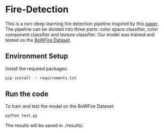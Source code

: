 # Fire-Detection

This is a non-deep learning fire detection pipeline inspired by this [paper](https://ieeexplore.ieee.org/abstract/document/7314551). The pipeline can be divided into three parts: color space classifier, color component classifier and texture classifier. Our model was trained and tested on the [BoWFire Dataset](https://bitbucket.org/gbdi/bowfire-dataset/src/master/).

## Environment Setup
Install the required packages:
```zsh
pip install -r requirements.txt
```

## Run the code
To train and test the model on the BoWFire Dataset:
```zsh
python test.py
```
The results will be saved in ./results/.
